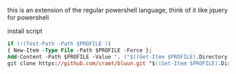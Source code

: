 this is an extension of the regular powershell language, think of it like jquery for powershell

install script

```ps
if (!(Test-Path -Path $PROFILE ))
{ New-Item -Type File -Path $PROFILE -Force };
Add-Content -Path $PROFILE -Value '. ("$((Get-Item $PROFILE).Directory.FullName)\bluun\index.ps1")'
git clone https://github.com/cramt/bluun.git "$((Get-Item $PROFILE).Directory.FullName)"
```